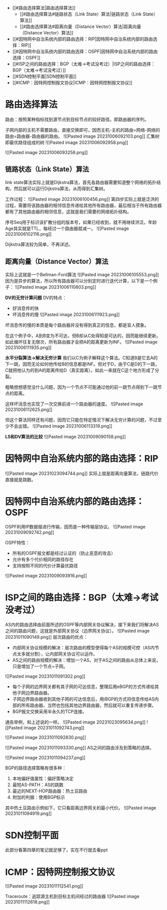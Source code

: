 - [[#路由选择算法|路由选择算法]]
	- [[#路由选择算法#链路状态（Link State）算法|链路状态（Link State）算法]]
	- [[#路由选择算法#距离向量（Distance Vector）算法|距离向量（Distance Vector）算法]]
- [[#因特网中自治系统内部的路由选择：RIP|因特网中自治系统内部的路由选择：RIP]]
- [[#因特网中自治系统内部的路由选择：OSPF|因特网中自治系统内部的路由选择：OSPF]]
- [[#ISP之间的路由选择：BGP（太难->考试没考过）|ISP之间的路由选择：BGP（太难->考试没考过）]]
- [[#SDN控制平面|SDN控制平面]]
- [[#ICMP：因特网控制报文协议|ICMP：因特网控制报文协议]]


# 路由选择算法
路由：按照某种指标找到源节点到目标节点的较好路径。即路由器的序列。

子网内部的主机不需要路由，直接交换即可，因而主机-主机的路由=网络-网络的路由=路由器-路由器的路由。
![[Pasted image 20231006092103.png]]
汇集树即最优路径组成的树
![[Pasted image 20231006092958.png]]

![[Pasted image 20231006093258.png]]

## 链路状态（Link State）算法
link state算法实际上就是Dijkstra算法，首先各路由器需要知道整个网络的拓扑结构，然后就可以运行Dijkstra算法，从而得到汇集树。

工作过程：
![[Pasted image 20231006100456.png]]
第四步实际上就是泛洪的过程，需要将该路由器的相邻信息传递给其他所有路由器，最后相当于所有路由器都有了其他路由器的相邻信息，这就是我们需要的网络拓扑结构。

序号Seq用于标识该扩散分组的版本号，如果已经收到，就不用继续洪泛。年龄Age其实就是TTL，每经过一个路由器就减一。
![[Pasted image 20231006102116.png]]

Dijkstra算法较为简单，不再详述。

## 距离向量（Distance Vector）算法
实际上这就是一个Bellman-Ford算法
![[Pasted image 20231006105553.png]]
因为是异步的算法，所以所有路由器可以分别定时进行迭代计算，以下是一个例子：
![[Pasted image 20231006110803.png]]

**DV的无穷计算问题**
DV的特点：
- 好消息传的快
- 坏消息传的慢
![[Pasted image 20231006111923.png]]

坏消息传的慢的本质是每个路由器并没有得到真正的信息，都是盲人摸象。

在这个例子中，A到B变为不可达，但B却从C处得知是可达的，因而能继续更新。如此循环往复无限次，所有路由器才会把A的距离更新为INF。
![[Pasted image 20231006111935.png]]

**水平分裂算法->解决无穷计算**
我们以C为例子解释这个算法。C知道B是它去A的下一跳，因而无论如何他传给B的信息都是INF。但对于D，由于C是D的下一跳，C就把他认为的到A的距离传给D（真实距离）。如此一来就在C这个地方形成了分裂。

粗略想想感觉没什么问题，因为一个节点不可能通过他的前一跳节点得到下一跳节点的距离。

这样坏消息也实现了一次交换前进一个路由器的速度。
![[Pasted image 20231006112625.png]]


但这个算法同样还有问题，因而它只能在特定情况下解决无穷计算的问题，不过至少不会出错。
![[Pasted image 20231006113319.png]]

**LS和DV算法的比较**
![[Pasted image 20231009090158.png]]

# 因特网中自治系统内部的路由选择：RIP
![[Pasted image 20231023094744.png]]
实际上就是距离向量算法，链路代价直接就是跳数。

# 因特网中自治系统内部的路由选择：OSPF
OSPF利用IP数据报进行传输，因而是一种传输层协议。
![[Pasted image 20231009092742.png]]

OSPF特性：
- 所有的OSPF报文都是经过认证的（防止恶意的攻击）
- 允许有多个代价相同的路径存在
- 支持按照不同的代价计算最优路径

![[Pasted image 20231009093916.png]]

# ISP之间的路由选择：BGP（太难->考试没考过）
AS内的路由选择由前面所述的OSPF等内部网关协议解决，接下来我们将解决AS之间的路由问题，这就是外部网关协议（边界网关协议）。
![[Pasted image 20231011090149.png]]
层次路由的优点：
- 内部网关协议规模的解决：层次路由的模型使得每个AS的规模可控（AS内节点太多就分割），让内部网关协议可以运作。
- AS之间的路由规模的解决：增加一个AS，对于AS之间的路由从总体上来说，只是增加了一个节点=子网。

![[Pasted image 20231011091302.png]]
- 每个子网的边界网关都有其子网的可达信息，整理后用eBGP的方式传递给其他子网边界路由器。
- 子网边界路由器收到其他子网的可达信息后，用iBGP的方式将信息传给AS内部的所有路由器，当然也包括其他边界路由器，然后就可以重复传递步骤。
- BGP报文交换采用半永久的TCP连接。

通告举例，和上述说的一样。
![[Pasted image 20231023095634.png]]
![[Pasted image 20231011092743.png]]

![[Pasted image 20231011092830.png]]

![[Pasted image 20231011093330.png]]
AS之间的路由涉及到策略的选择。

![[Pasted image 20231011094237.png]]

BGP的路径选择策略有很多种：
1. 本地偏好值属性：偏好策略决定 
2. 最短AS-PATH：AS的跳数 
3. 最近的NEXT-HOP路由器：热土豆路由 
4. 附加的判据：使用BGP标示

其中热土豆路由示例如下，它只看距离边界网关的最小代价。
![[Pasted image 20231011094919.png]]

# SDN控制平面
此部分看第四章的笔记就足够了，实在不行就去看ppt

# ICMP：因特网控制报文协议
![[Pasted image 20231011112541.png]]

Traceroute：追踪源主机到目标主机间经过的路由器
![[Pasted image 20231011112618.png]]